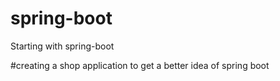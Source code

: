 # spring-boot
Starting with spring-boot

#creating a shop application to get a better idea of spring boot
